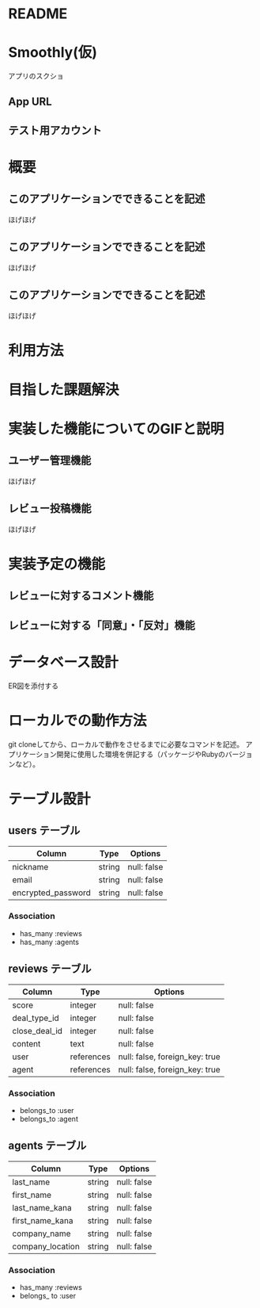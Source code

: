 # README

# Smoothly(仮)
アプリのスクショ

## App URL

## テスト用アカウント

# 概要
## このアプリケーションでできることを記述
ほげほげ
## このアプリケーションでできることを記述
ほげほげ
## このアプリケーションでできることを記述
ほげほげ

# 利用方法

# 目指した課題解決

# 実装した機能についてのGIFと説明
## ユーザー管理機能
ほげほげ
## レビュー投稿機能
ほげほげ

# 実装予定の機能
## レビューに対するコメント機能
## レビューに対する「同意」・「反対」機能

# データベース設計
ER図を添付する

# ローカルでの動作方法
git cloneしてから、ローカルで動作をさせるまでに必要なコマンドを記述。
アプリケーション開発に使用した環境を併記する（パッケージやRubyのバージョンなど）。




# テーブル設計

## users テーブル

| Column               | Type   | Options     |
| -------------------- | ------ | ----------- |
| nickname             | string | null: false |
| email                | string | null: false |
| encrypted_password   | string | null: false |

### Association

- has_many :reviews
- has_many :agents

## reviews テーブル

| Column            | Type            | Options                        |
| ----------------- | --------------- | ------------------------------ |
| score             | integer         | null: false                    |
| deal_type_id      | integer         | null: false                    |
| close_deal_id     | integer         | null: false                    |
| content           | text            | null: false                    |
| user              | references      | null: false, foreign_key: true |
| agent             | references      | null: false, foreign_key: true |

### Association

- belongs_to :user
- belongs_to :agent

## agents テーブル

| Column               | Type   | Options     |
| -------------------- | ------ | ----------- |
| last_name            | string | null: false |
| first_name           | string | null: false |
| last_name_kana       | string | null: false |
| first_name_kana      | string | null: false |
| company_name         | string | null: false |
| company_location     | string | null: false |

### Association

- has_many :reviews
- belongs_ to :user